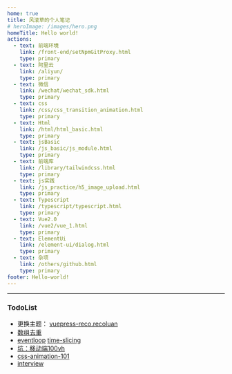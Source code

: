 ```yaml
---
home: true
title: 风滚草的个人笔记
# heroImage: /images/hero.png
homeTitle: Hello world!
actions:
  - text: 前端环境
    link: /front-end/setNpmGitProxy.html
    type: primary
  - text: 阿里云
    link: /aliyun/
    type: primary
  - text: 微信
    link: /wechat/wechat_sdk.html
    type: primary
  - text: css
    link: /css/css_transition_animation.html
    type: primary  
  - text: Html
    link: /html/html_basic.html
    type: primary
  - text: jsBasic
    link: /js_basic/js_module.html
    type: primary  
  - text: 前端库
    link: /library/tailwindcss.html
    type: primary
  - text: js实践
    link: /js_practice/h5_image_upload.html
    type: primary
  - text: Typescript
    link: /typescript/typescript.html
    type: primary  
  - text: Vue2.0
    link: /vue2/vue_1.html
    type: primary  
  - text: ElementUi
    link: /element-ui/dialog.html
    type: primary
  - text: 杂项
    link: /others/github.html
    type: primary
footer: Hello-world!
---
```

  
<hr/>

### TodoList
- 更换主题： <a href="http://v2.vuepress-reco.recoluan.com/" target="_blank">vuepress-reco.recoluan</a>
- [数组去重](https://ssshooter.com/2021-02-25-array-unique-performance/)
- [eventloop](https://zh.javascript.info/event-loop) [time-slicing](https://juejin.cn/post/6844903847249330184#heading-0)
- [坑：移动端100vh](https://juejin.cn/post/6844904017051549703)
- [css-animation-101](https://cssanimation.rocks/css-animation-101/#welcome)
- [interview](https://vue3js.cn/interview/vue/lifecycle.html#%E4%B8%80%E3%80%81%E7%94%9F%E5%91%BD%E5%91%A8%E6%9C%9F%E6%98%AF%E4%BB%80%E4%B9%88)
